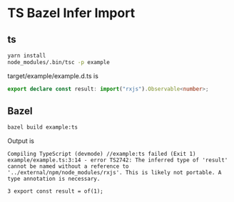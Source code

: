 # TS Bazel Infer Import

## ts

```sh
yarn install
node_modules/.bin/tsc -p example
```

target/example/example.d.ts is

```ts
export declare const result: import("rxjs").Observable<number>;
```

## Bazel

```sh
bazel build example:ts
```

Output is

```
Compiling TypeScript (devmode) //example:ts failed (Exit 1)
example/example.ts:3:14 - error TS2742: The inferred type of 'result' cannot be named without a reference to '../external/npm/node_modules/rxjs'. This is likely not portable. A type annotation is necessary.

3 export const result = of(1);
```
